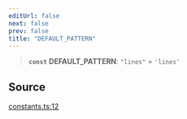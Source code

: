 ```yaml
---
editUrl: false
next: false
prev: false
title: "DEFAULT_PATTERN"
---
```


> **`const`** **DEFAULT\_PATTERN**: `"lines"` = `'lines'`

## Source

[constants.ts:12](https://github.com/nodenogg-in/alpha-p2p/blob/bce45d3dc78f9a00957a766d70c8bb1a066ebf43/packages/infinitykit/src/constants.ts#L12)
